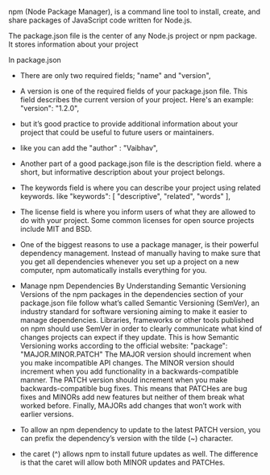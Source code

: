 npm (Node Package Manager), is a command line tool to install, create, and share packages of JavaScript code written for Node.js.

The package.json file is the center of any Node.js project or npm package. It stores information about your project

In package.json
- There are only two required fields; "name" and "version", 
- A version is one of the required fields of your package.json file. This field describes the current version of your project. Here's an example: "version": "1.2.0",
- but it’s good practice to provide additional information about your project that could be useful to future users or maintainers.
- like you can add the "author" : "Vaibhav",
- Another part of a good package.json file is the description     field. where a short, but informative description about your project belongs.
- The keywords field is where you can describe your project using related keywords. like "keywords": [ "descriptive", "related", "words" ],
- The license field is where you inform users of what they are allowed to do with your project. Some common licenses for open source projects include MIT and BSD.

- One of the biggest reasons to use a package manager, is their powerful dependency management. Instead of manually having to make sure that you get all dependencies whenever you set up a project on a new computer, npm automatically installs everything for you.

- Manage npm Dependencies By Understanding Semantic Versioning
Versions of the npm packages in the dependencies section of your package.json file follow what’s called Semantic Versioning (SemVer), an industry standard for software versioning aiming to make it easier to manage dependencies. Libraries, frameworks or other tools published on npm should use SemVer in order to clearly communicate what kind of changes projects can expect if they update.
 This is how Semantic Versioning works according to the official website:
"package": "MAJOR.MINOR.PATCH"
The MAJOR version should increment when you make incompatible API changes. The MINOR version should increment when you add functionality in a backwards-compatible manner. The PATCH version should increment when you make backwards-compatible bug fixes. This means that PATCHes are bug fixes and MINORs add new features but neither of them break what worked before. Finally, MAJORs add changes that won’t work with earlier versions.
- To allow an npm dependency to update to the latest PATCH version, you can prefix the dependency’s version with the tilde (~) character.
- the caret (^) allows npm to install future updates as well. The difference is that the caret will allow both MINOR updates and PATCHes.




```plaintext

```
